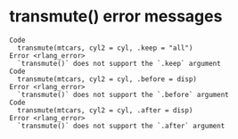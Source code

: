 # transmute() error messages

    Code
      transmute(mtcars, cyl2 = cyl, .keep = "all")
    Error <rlang_error>
      `transmute()` does not support the `.keep` argument
    Code
      transmute(mtcars, cyl2 = cyl, .before = disp)
    Error <rlang_error>
      `transmute()` does not support the `.before` argument
    Code
      transmute(mtcars, cyl2 = cyl, .after = disp)
    Error <rlang_error>
      `transmute()` does not support the `.after` argument

